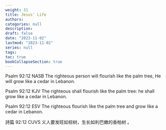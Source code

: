 ```yaml
---
weight: 31
title: Jesus' Life
authors: 
categories: null
description: 
draft: false
date: "2023-11-02"
lastmod: "2023-11-02"
series: null
tags:
toc: true
bookCollapseSection: true
---
```




Psalm 92:12 NASB
The righteous person will flourish like the palm tree, He will grow like a cedar in Lebanon.

Psalm 92:12 KJV
The righteous shall flourish like the palm tree: he shall grow like a cedar in Lebanon.

Psalm 92:12 ESV
The righteous flourish like the palm tree and grow like a cedar in Lebanon.


詩篇 92:12 CUVS
义人要发旺如棕树，生长如利巴嫩的香柏树 。

